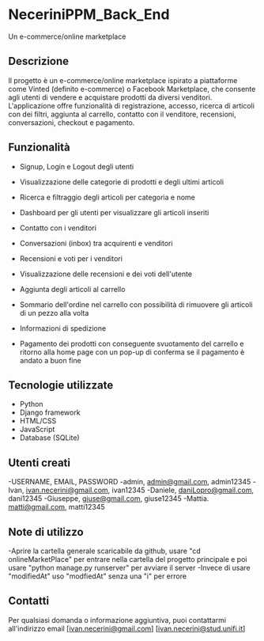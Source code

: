 # NeceriniPPM_Back_End

Un e-commerce/online marketplace

## Descrizione

Il progetto è un e-commerce/online marketplace ispirato a piattaforme come Vinted (definito e-commerce) o Facebook Marketplace, che consente agli utenti di vendere e acquistare prodotti da diversi venditori. L'applicazione offre funzionalità di registrazione, accesso, ricerca di articoli con dei filtri, aggiunta al carrello, contatto con il venditore, recensioni, conversazioni, checkout e pagamento.

## Funzionalità

- Signup, Login e Logout degli utenti

- Visualizzazione delle categorie di prodotti e degli ultimi articoli
- Ricerca e filtraggio degli articoli per categoria e nome
- Dashboard per gli utenti per visualizzare gli articoli inseriti

- Contatto con i venditori
- Conversazioni (inbox) tra acquirenti e venditori

- Recensioni e voti per i venditori
- Visualizzazione delle recensioni e dei voti dell'utente

- Aggiunta degli articoli al carrello
- Sommario dell'ordine nel carrello con possibilità di rimuovere gli articoli di un pezzo alla volta
- Informazioni di spedizione
- Pagamento dei prodotti con conseguente svuotamento del carrello e ritorno alla home page con un pop-up di conferma se il pagamento è andato a buon fine

## Tecnologie utilizzate

- Python
- Django framework
- HTML/CSS
- JavaScript
- Database (SQLite)

## Utenti creati

-USERNAME, EMAIL, PASSWORD
-admin, admin@gmail.com, admin12345
-Ivan, ivan.necerini@gmail.com, ivan12345
-Daniele, daniLopro@gmail.com, dani12345
-Giuseppe, giuse@gmail.com, giuse12345
-Mattia. matti@gmail.com, matti12345

## Note di utilizzo

-Aprire la cartella generale scaricabile da github, usare "cd onlineMarketPlace" per entrare nella cartella del progetto principale e poi usare "python manage.py runserver" per avviare il server
-Invece di usare "modifiedAt" uso "modfiedAt" senza una "i" per errore


## Contatti

Per qualsiasi domanda o informazione aggiuntiva, puoi contattarmi all'indirizzo email [ivan.necerini@gmail.com] [ivan.necerini@stud.unifi.it]


